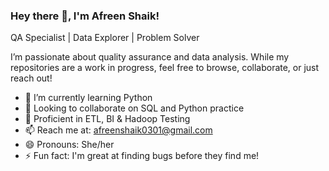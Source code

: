 ### Hey there 👋, I'm Afreen Shaik!
QA Specialist | Data Explorer | Problem Solver

I’m passionate about quality assurance and data analysis. While my repositories are a work in progress, feel free to browse, collaborate, or just reach out!

- 🌱 I’m currently learning Python  
- 👯 Looking to collaborate on SQL and Python practice  
- 🤔 Proficient in ETL, BI & Hadoop Testing  
- 📫 Reach me at: afreenshaik0301@gmail.com  
- 😄 Pronouns: She/her  
- ⚡ Fun fact: I'm great at finding bugs before they find me!
